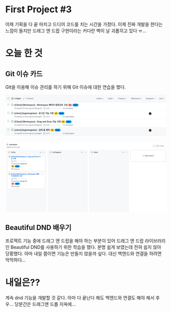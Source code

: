 # First Project #3

어제 기획을 다 끝 마치고 드디어 코드를 치는 시간을 가졌다. 이제 진짜 개발을 한다는 느낌이 들지만 드래그 앤 드랍 구현이라는 커다란 벽이 날 괴롭히고 있다 ㅠ...

# 오늘 한 것

## Git 이슈 카드

GIt을 이용해 이슈 관리를 하기 위해 Git 이슈에 대한 연습을 했다.

![](./image/First_3_1.png)

![](./image/First_3_2.png)

## Beautiful DND 배우기

프로젝트 기능 중에 드래그 앤 드랍을 해야 하는 부분이 있어 드래그 앤 드랍 라이브러리인 Beautiful DND를 사용하기 위한 학습을 했다. 분명 쉽게 보였는데 전혀 쉽지 않아 당황했다. 아마 내일 쯤이면 기능은 만들지 않을까 싶다. 대신 백엔드와 연결을 하려면 막막하다...

# 내일은??

계속 dnd 기능을 개발할 것 같다. 아마 다 끝난다 해도 백엔드와 연결도 해야 해서 후우... 당분간은 드래그앤 드롭 지옥에...

